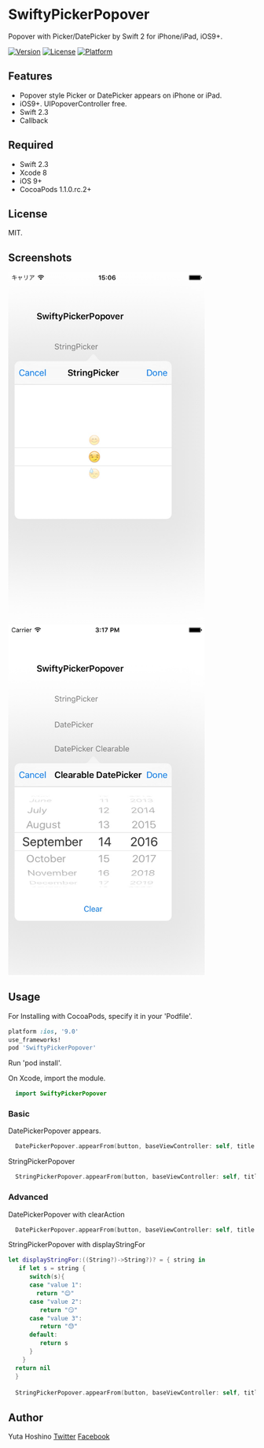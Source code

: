 # SwiftyPickerPopover
Popover with Picker/DatePicker by Swift 2 for iPhone/iPad, iOS9+.

[![Version](https://img.shields.io/cocoapods/v/SwiftyPickerPopover.svg?style=flat)](http://cocoadocs.org/docsets/SwiftyPickerPopover) [![License](https://img.shields.io/cocoapods/l/SwiftyPickerPopover.svg?style=flat)](http://cocoadocs.org/docsets/SwiftyPickerPopover) [![Platform](https://img.shields.io/cocoapods/p/SwiftyPickerPopover.svg?style=flat)](http://cocoadocs.org/docsets/SwiftyPickerPopover)

## Features
- Popover style Picker or DatePicker appears on iPhone or iPad.
- iOS9+. UIPopoverController free.
- Swift 2.3
- Callback

## Required
- Swift 2.3
- Xcode 8
- iOS 9+
- CocoaPods 1.1.0.rc.2+

## License
MIT.

## Screenshots
<img src="README_resources/StringPickerPopover.jpeg" width="400">
<img src="README_resources/ClearableDatePicker.jpeg" width="400">

## Usage
For Installing with CocoaPods, specify it in your 'Podfile'.
```ruby
platform :ios, '9.0'
use_frameworks!
pod 'SwiftyPickerPopover'
```
Run 'pod install'.

On Xcode, import the module.
```swift
  import SwiftyPickerPopover
```
### Basic
DatePickerPopover appears.
```swift
  DatePickerPopover.appearFrom(button, baseViewController: self, title: "DatePicker", dateMode: .Date, initialDate: NSDate(), doneAction: { selectedDate in print("selectedDate \(selectedDate)")}, cancelAction: {print("cancel")})
```

StringPickerPopover
```swift
  StringPickerPopover.appearFrom(button, baseViewController: self, title: "StringPicker", choices: ["value 1","value 2","value 3"], displayStringFor: nil, initialRow:0, doneAction: { selectedRow, selectedString in print("done row \(selectedRow) \(selectedString)")} , cancelAction: { print("cancel")})
```

### Advanced
DatePickerPopover with clearAction 
```swift
  DatePickerPopover.appearFrom(button, baseViewController: self, title: "Clearable DatePicker", dateMode: .Date, initialDate: NSDate(), doneAction: { selectedDate in print("selectedDate \(selectedDate)")}, cancelAction: {print("cancel")}, clearAction: { print("clear")})
```

StringPickerPopover with displayStringFor
```swift
let displayStringFor:((String?)->String?)? = { string in
   if let s = string {
      switch(s){
      case "value 1":
        return "😊"
      case "value 2":
         return "😏"
      case "value 3":
         return "😓"
      default:
         return s
      }
    }
  return nil
  }
        
  StringPickerPopover.appearFrom(button, baseViewController: self, title: "StringPicker", choices: ["value 1","value 2","value 3"], displayStringFor: displayStringFor, initialRow:0, doneAction: { selectedRow, selectedString in print("done row \(selectedRow) \(selectedString)")} , cancelAction: { print("cancel")})
```

## Author
Yuta Hoshino [Twitter](https://twitter.com/hsylife) [Facebook](https://www.facebook.com/yuta.hoshino)
